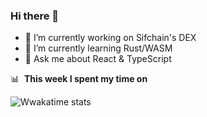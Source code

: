 ### Hi there 👋

- 🔭 I’m currently working on Sifchain's DEX
- 🌱 I’m currently learning Rust/WASM
- 💬 Ask me about React & TypeScript

<!--
**alanrsoares/alanrsoares** is a ✨ _special_ ✨ repository because its `README.md` (this file) appears on your GitHub profile.

Here are some ideas to get you started:

- 🔭 I’m currently working on ...
- 🌱 I’m currently learning ...
- 👯 I’m looking to collaborate on ...
- 🤔 I’m looking for help with ...
- 💬 Ask me about ...
- 📫 How to reach me: ...
- 😄 Pronouns: ...
- ⚡ Fun fact: ...
-->

📊 &nbsp;**This week I spent my time on**

![Wwakatime stats](https://github-readme-stats-taupe-two.vercel.app/api/wakatime?username=alanrsoares&hide_title=true&hide_border=true&langs_count=5&bg_color=00000000&text_color=777)
